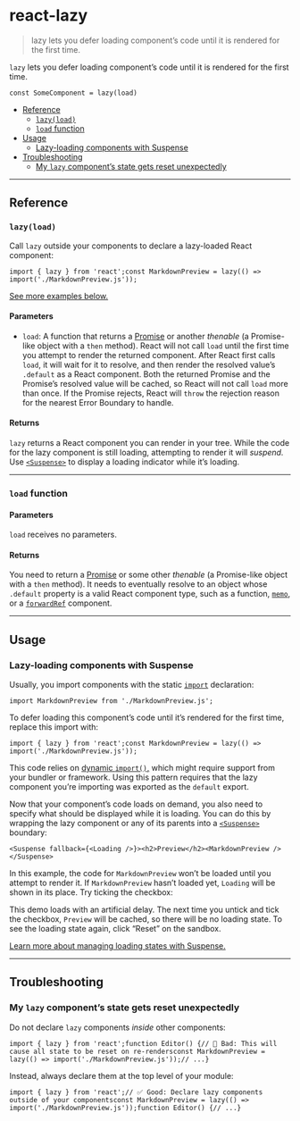 # react-lazy

> lazy lets you defer loading component’s code until it is rendered for the first time.



`lazy` lets you defer loading component’s code until it is rendered for the first time.

    const SomeComponent = lazy(load)

*   [Reference](#reference)
    *   [`lazy(load)`](#lazy)
    *   [`load` function](#load)
*   [Usage](#usage)
    *   [Lazy-loading components with Suspense](#suspense-for-code-splitting)
*   [Troubleshooting](#troubleshooting)
    *   [My `lazy` component’s state gets reset unexpectedly](#my-lazy-components-state-gets-reset-unexpectedly)

* * *

## Reference[](#reference "Link for Reference")

### `lazy(load)`[](#lazy "Link for this heading")

Call `lazy` outside your components to declare a lazy-loaded React component:

    import { lazy } from 'react';const MarkdownPreview = lazy(() => import('./MarkdownPreview.js'));

[See more examples below.](#usage)

#### Parameters[](#parameters "Link for Parameters")

*   `load`: A function that returns a [Promise](https://developer.mozilla.org/en-US/docs/Web/JavaScript/Reference/Global_Objects/Promise) or another _thenable_ (a Promise-like object with a `then` method). React will not call `load` until the first time you attempt to render the returned component. After React first calls `load`, it will wait for it to resolve, and then render the resolved value’s `.default` as a React component. Both the returned Promise and the Promise’s resolved value will be cached, so React will not call `load` more than once. If the Promise rejects, React will `throw` the rejection reason for the nearest Error Boundary to handle.

#### Returns[](#returns "Link for Returns")

`lazy` returns a React component you can render in your tree. While the code for the lazy component is still loading, attempting to render it will _suspend._ Use [`<Suspense>`](/reference/react/Suspense) to display a loading indicator while it’s loading.

* * *

### `load` function[](#load "Link for this heading")

#### Parameters[](#load-parameters "Link for Parameters")

`load` receives no parameters.

#### Returns[](#load-returns "Link for Returns")

You need to return a [Promise](https://developer.mozilla.org/en-US/docs/Web/JavaScript/Reference/Global_Objects/Promise) or some other _thenable_ (a Promise-like object with a `then` method). It needs to eventually resolve to an object whose `.default` property is a valid React component type, such as a function, [`memo`](/reference/react/memo), or a [`forwardRef`](/reference/react/forwardRef) component.

* * *

## Usage[](#usage "Link for Usage")

### Lazy-loading components with Suspense[](#suspense-for-code-splitting "Link for Lazy-loading components with Suspense")

Usually, you import components with the static [`import`](https://developer.mozilla.org/en-US/docs/Web/JavaScript/Reference/Statements/import) declaration:

    import MarkdownPreview from './MarkdownPreview.js';

To defer loading this component’s code until it’s rendered for the first time, replace this import with:

    import { lazy } from 'react';const MarkdownPreview = lazy(() => import('./MarkdownPreview.js'));

This code relies on [dynamic `import()`,](https://developer.mozilla.org/en-US/docs/Web/JavaScript/Reference/Operators/import) which might require support from your bundler or framework. Using this pattern requires that the lazy component you’re importing was exported as the `default` export.

Now that your component’s code loads on demand, you also need to specify what should be displayed while it is loading. You can do this by wrapping the lazy component or any of its parents into a [`<Suspense>`](/reference/react/Suspense) boundary:

    <Suspense fallback={<Loading />}><h2>Preview</h2><MarkdownPreview /></Suspense>

In this example, the code for `MarkdownPreview` won’t be loaded until you attempt to render it. If `MarkdownPreview` hasn’t loaded yet, `Loading` will be shown in its place. Try ticking the checkbox:

This demo loads with an artificial delay. The next time you untick and tick the checkbox, `Preview` will be cached, so there will be no loading state. To see the loading state again, click “Reset” on the sandbox.

[Learn more about managing loading states with Suspense.](/reference/react/Suspense)

* * *

## Troubleshooting[](#troubleshooting "Link for Troubleshooting")

### My `lazy` component’s state gets reset unexpectedly[](#my-lazy-components-state-gets-reset-unexpectedly "Link for this heading")

Do not declare `lazy` components _inside_ other components:

    import { lazy } from 'react';function Editor() {// 🔴 Bad: This will cause all state to be reset on re-rendersconst MarkdownPreview = lazy(() => import('./MarkdownPreview.js'));// ...}

Instead, always declare them at the top level of your module:

    import { lazy } from 'react';// ✅ Good: Declare lazy components outside of your componentsconst MarkdownPreview = lazy(() => import('./MarkdownPreview.js'));function Editor() {// ...}
